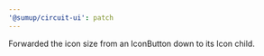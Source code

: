 ```yaml
---
'@sumup/circuit-ui': patch
---
```


Forwarded the icon size from an IconButton down to its Icon child.
